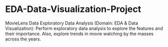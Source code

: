 # EDA-Data-Visualization-Project
MovieLens Data Exploratory Data Analysis (Domain: EDA &amp; Data Visualization): Perform exploratory data analysis to explore the features and their importance. Also, explore trends in movie watching by the masses across the years.
